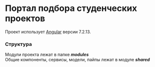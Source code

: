 # Портал подбора студенческих проектов

Проект использует [Angular](https://angular.io) версии 7.2.13.


### Структура

Модули проекта лежат в папке ***modules*** \
Общие компоненты, сервисы, модели, пайпы лежат в модуле ***shared***
